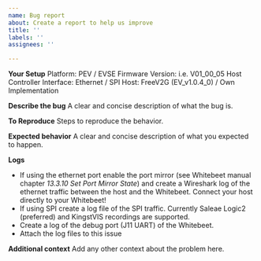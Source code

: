 ```yaml
---
name: Bug report
about: Create a report to help us improve
title: ''
labels: ''
assignees: ''

---
```


**Your Setup**
Platform: PEV / EVSE
Firmware Version: i.e. V01_00_05
Host Controller Interface: Ethernet / SPI
Host: FreeV2G (EV_v1.0.4_0) / Own Implementation

**Describe the bug**
A clear and concise description of what the bug is.

**To Reproduce**
Steps to reproduce the behavior.

**Expected behavior**
A clear and concise description of what you expected to happen.

**Logs**
- If using the ethernet port enable the port mirror (see Whitebeet manual chapter *13.3.10 Set Port Mirror State*) and create a Wireshark log of the ethernet traffic between the host and the Whitebeet. Connect your host directly to your Whitebeet!
- If using SPI create a log file of the SPI traffic. Currently Saleae Logic2 (preferred) and KingstVIS recordings are supported.
- Create a log of the debug port (J11 UART) of the Whitebeet.
- Attach the log files to this issue

**Additional context**
Add any other context about the problem here.
